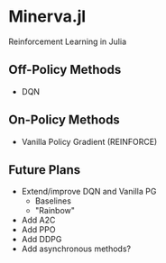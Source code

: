 # Minerva.jl
Reinforcement Learning in Julia

## Off-Policy Methods
- DQN

## On-Policy Methods
- Vanilla Policy Gradient (REINFORCE)

## Future Plans
- Extend/improve DQN and Vanilla PG
    - Baselines
    - "Rainbow"
- Add A2C
- Add PPO
- Add DDPG
- Add asynchronous methods?
